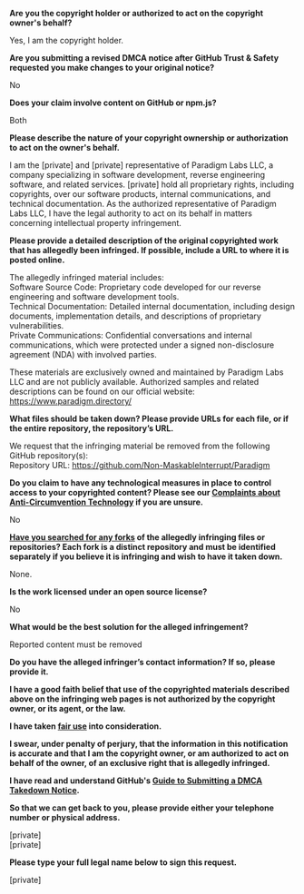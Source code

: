 **Are you the copyright holder or authorized to act on the copyright owner's behalf?**

Yes, I am the copyright holder.

**Are you submitting a revised DMCA notice after GitHub Trust & Safety requested you make changes to your original notice?**

No

**Does your claim involve content on GitHub or npm.js?**

Both

**Please describe the nature of your copyright ownership or authorization to act on the owner's behalf.**

I am the [private] and [private] representative of Paradigm Labs LLC, a company specializing in software development, reverse engineering software, and related services. [private] hold all proprietary rights, including copyrights, over our software products, internal communications, and technical documentation. As the authorized representative of Paradigm Labs LLC, I have the legal authority to act on its behalf in matters concerning intellectual property infringement.

**Please provide a detailed description of the original copyrighted work that has allegedly been infringed. If possible, include a URL to where it is posted online.**

The allegedly infringed material includes:  
Software Source Code: Proprietary code developed for our reverse engineering and software development tools.  
Technical Documentation: Detailed internal documentation, including design documents, implementation details, and descriptions of proprietary vulnerabilities.  
Private Communications: Confidential conversations and internal communications, which were protected under a signed non-disclosure agreement (NDA) with involved parties.

These materials are exclusively owned and maintained by Paradigm Labs LLC and are not publicly available. Authorized samples and related descriptions can be found on our official website: https://www.paradigm.directory/

**What files should be taken down? Please provide URLs for each file, or if the entire repository, the repository’s URL.**

We request that the infringing material be removed from the following GitHub repository(s):  
Repository URL: https://github.com/Non-MaskableInterrupt/Paradigm

**Do you claim to have any technological measures in place to control access to your copyrighted content? Please see our <a href="https://docs.github.com/articles/guide-to-submitting-a-dmca-takedown-notice#complaints-about-anti-circumvention-technology">Complaints about Anti-Circumvention Technology</a> if you are unsure.**

No

**<a href="https://docs.github.com/articles/dmca-takedown-policy#b-what-about-forks-or-whats-a-fork">Have you searched for any forks</a> of the allegedly infringing files or repositories? Each fork is a distinct repository and must be identified separately if you believe it is infringing and wish to have it taken down.**

None.

**Is the work licensed under an open source license?**

No

**What would be the best solution for the alleged infringement?**

Reported content must be removed

**Do you have the alleged infringer’s contact information? If so, please provide it.**

**I have a good faith belief that use of the copyrighted materials described above on the infringing web pages is not authorized by the copyright owner, or its agent, or the law.**

**I have taken <a href="https://www.lumendatabase.org/topics/22">fair use</a> into consideration.**

**I swear, under penalty of perjury, that the information in this notification is accurate and that I am the copyright owner, or am authorized to act on behalf of the owner, of an exclusive right that is allegedly infringed.**

**I have read and understand GitHub's <a href="https://docs.github.com/articles/guide-to-submitting-a-dmca-takedown-notice/">Guide to Submitting a DMCA Takedown Notice</a>.**

**So that we can get back to you, please provide either your telephone number or physical address.**

[private]  
[private]  

**Please type your full legal name below to sign this request.**

[private]  
